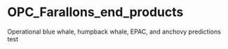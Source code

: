 # OPC_Farallons_end_products
Operational blue whale, humpback whale, EPAC, and anchovy predictions  
test  
